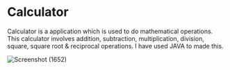 # Calculator
Calculator is a application which is used to do mathematical operations. This calculator involves addition, subtraction, multiplication, division, square, square root &amp; reciprocal operations. I have used JAVA to made this.






![Screenshot (1652)](https://user-images.githubusercontent.com/110468237/182845842-b3218aec-8012-4897-bdca-bbd838ccdf5e.png)




